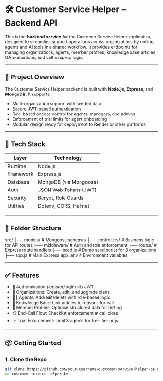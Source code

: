 # 🛠️ Customer Service Helper – Backend API

This is the **backend service** for the Customer Service Helper application, designed to streamline support operations across organizations by uniting agents and AI tools in a shared workflow. It provides endpoints for managing organizations, agents, member profiles, knowledge base articles, QA evaluations, and call wrap-up logic.

---

## 🚀 Project Overview

The Customer Service Helper backend is built with **Node.js**, **Express**, and **MongoDB**. It supports:

- Multi-organization support with seeded data
- Secure JWT-based authentication
- Role-based access control for agents, managers, and admins
- Enforcement of trial limits for agent onboarding
- Modular design ready for deployment to Render or other platforms

---

## 🧪 Tech Stack

| Layer       | Technology             |
|------------|------------------------|
| Runtime     | Node.js                |
| Framework   | Express.js             |
| Database    | MongoDB (via Mongoose) |
| Auth        | JSON Web Tokens (JWT)  |
| Security    | Bcrypt, Role Guards    |
| Utilities   | Dotenv, CORS, Helmet   |

---

## 📁 Folder Structure
src/ ├── models/           # Mongoose schemas ├── controllers/      # Business logic for API routes ├── middleware/       # Auth and role enforcement ├── routes/           # Express route handlers ├── seed.js           # Demo seed script for 3 organizations ├── app.js            # Main Express app .env                  # Environment variables



---

## ✅ Features

- 🔐 Authentication (register/login) via JWT
- 🏢 Organizations: Create, edit, and upgrade plans
- 🧑‍💼 Agents: Add/edit/delete with role-based logic
- 🧾 Knowledge Base: Link articles to reasons for call
- 🧍 Member Profiles: Optional structured data for testing
- 📋 End-Call Flow: Checklist enforcement at call close
- 📈 Trial Enforcement: Limit 3 agents for free-tier orgs

---

## 📦 Getting Started

### 1. Clone the Repo

```bash
git clone https://github.com/your-username/customer-service-helper-be.git
cd customer-service-helper-be